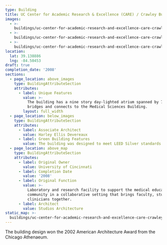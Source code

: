```yaml
---
type: Building
title: UC Center for Academic Research & Excellence (CARE) / Crawley Building
images:
  - >-
    buildings/uc-center-for-academic-research-and-excellence-care-crawley-building/uc-center-for-academic-research-and-excellence-care-crawley-building-0_ktydtk
  - >-
    buildings/uc-center-for-academic-research-and-excellence-care-crawley-building/uc-center-for-academic-research-and-excellence-care-crawley-building-1_t3tnul
  - >-
    buildings/uc-center-for-academic-research-and-excellence-care-crawley-building/uc-center-for-academic-research-and-excellence-care-crawley-building-2_nvt1bu
location:
  lat: 39.138886
  lng: -84.50453
draft: true
completion_date: '2008'
sections:
  - page_location: above_images
    type: BuildingAttributeSection
    attributes:
      - label: Unique Features
        value: >-
          The building has a nine story day-lighted atrium spanned by 7 glass
          bridges and connects to the Medical Sciences Building.
        layout: full_width
  - page_location: below_images
    type: BuildingAttributeSection
    attributes:
      - label: Associate Architect
        value: Harley Ellis Devereaux
      - label: Green Building Features
        value: The building was designed to meet LEED Silver standards.
  - page_location: above_map
    type: BuildingAttributeSection
    attributes:
      - label: Original Owner
        value: University of Cincinnati
      - label: Completion Date
        value: '2008'
      - label: Original Function
        value: >-
          Laboratory and research facility to support the medical education
          community in a collaborative setting that brings faculty, students and
          clinicians together.
      - label: Architect
        value: Studios Architecture
static_map: >-
  buildings/uc-center-for-academic-research-and-excellence-care-crawley-building/static-map_ozspbo
---
```


The building design won the 2002 American Architecture Award from the Chicago Athenaeum.
